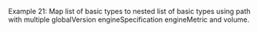 Example 21:
Map list of basic types to nested list of basic types using path with multiple globalVersion engineSpecification  engineMetric and volume.